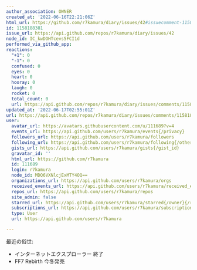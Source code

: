 ```yaml
---
author_association: OWNER
created_at: '2022-06-16T22:21:06Z'
html_url: https://github.com/r7kamura/diary/issues/42#issuecomment-1158188381
id: 1158188381
issue_url: https://api.github.com/repos/r7kamura/diary/issues/42
node_id: IC_kwDOHTcevs5FCI1d
performed_via_github_app: 
reactions:
  "+1": 0
  "-1": 0
  confused: 0
  eyes: 0
  heart: 0
  hooray: 0
  laugh: 0
  rocket: 0
  total_count: 0
  url: https://api.github.com/repos/r7kamura/diary/issues/comments/1158188381/reactions
updated_at: '2022-06-17T02:55:01Z'
url: https://api.github.com/repos/r7kamura/diary/issues/comments/1158188381
user:
  avatar_url: https://avatars.githubusercontent.com/u/111689?v=4
  events_url: https://api.github.com/users/r7kamura/events{/privacy}
  followers_url: https://api.github.com/users/r7kamura/followers
  following_url: https://api.github.com/users/r7kamura/following{/other_user}
  gists_url: https://api.github.com/users/r7kamura/gists{/gist_id}
  gravatar_id: ''
  html_url: https://github.com/r7kamura
  id: 111689
  login: r7kamura
  node_id: MDQ6VXNlcjExMTY4OQ==
  organizations_url: https://api.github.com/users/r7kamura/orgs
  received_events_url: https://api.github.com/users/r7kamura/received_events
  repos_url: https://api.github.com/users/r7kamura/repos
  site_admin: false
  starred_url: https://api.github.com/users/r7kamura/starred{/owner}{/repo}
  subscriptions_url: https://api.github.com/users/r7kamura/subscriptions
  type: User
  url: https://api.github.com/users/r7kamura

---
```

最近の俗世:

- インターネットエクスプローラー 終了
- FF7 Rebirth 今冬発売